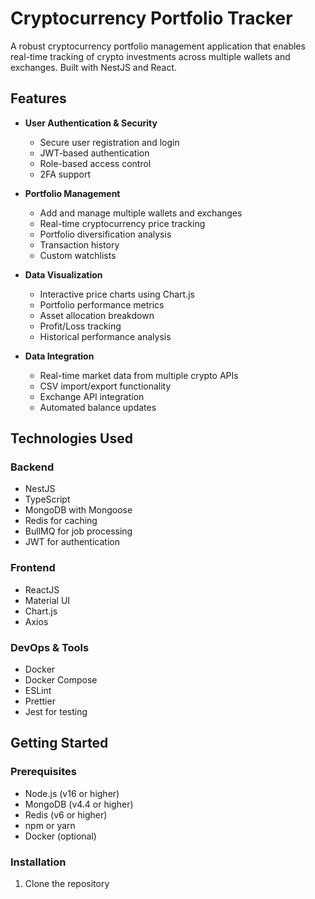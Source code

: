 # Cryptocurrency Portfolio Tracker

A robust cryptocurrency portfolio management application that enables real-time tracking of crypto investments across multiple wallets and exchanges. Built with NestJS and React.

## Features

- **User Authentication & Security**
  - Secure user registration and login
  - JWT-based authentication
  - Role-based access control
  - 2FA support

- **Portfolio Management**
  - Add and manage multiple wallets and exchanges
  - Real-time cryptocurrency price tracking
  - Portfolio diversification analysis
  - Transaction history
  - Custom watchlists

- **Data Visualization**
  - Interactive price charts using Chart.js
  - Portfolio performance metrics
  - Asset allocation breakdown
  - Profit/Loss tracking
  - Historical performance analysis

- **Data Integration**
  - Real-time market data from multiple crypto APIs
  - CSV import/export functionality
  - Exchange API integration
  - Automated balance updates

## Technologies Used

### Backend
- NestJS
- TypeScript
- MongoDB with Mongoose
- Redis for caching
- BullMQ for job processing
- JWT for authentication

### Frontend
- ReactJS
- Material UI
- Chart.js
- Axios

### DevOps & Tools
- Docker
- Docker Compose
- ESLint
- Prettier
- Jest for testing

## Getting Started

### Prerequisites

- Node.js (v16 or higher)
- MongoDB (v4.4 or higher)
- Redis (v6 or higher)
- npm or yarn
- Docker (optional)

### Installation

1. Clone the repository


